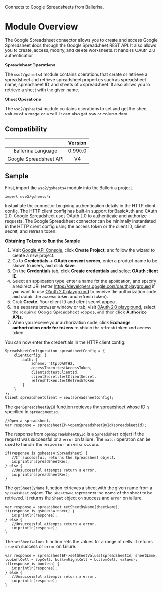 Connects to Google Spreadsheets from Ballerina.

# Module Overview

The Google Spreadsheet connector allows you to create and access Google Spreadsheet docs through the Google Spreadsheet REST API. It also allows you to create, access, modify, and delete worksheets. It handles OAuth 2.0 authentication.

**Spreadsheet Operations**

The `wso2/gsheets4` module contains operations that create or retrieve a spreadsheet and retrieve spreadsheet properties such as spreadsheet name, spreadsheet ID, and sheets of a spreadsheet. It also allows you to retrieve a sheet with the given name.

**Sheet Operations**

The `wso2/gsheets4` module contains operations to set and get the sheet values of a range or a cell. It can also get row or column data.

## Compatibility

|                             |       Version               |
|:---------------------------:|:---------------------------:|
| Ballerina Language          | 0.990.0                     |
| Google Spreadsheet API      | V4                          |

## Sample

First, import the `wso2/gsheets4` module into the Ballerina project.

```ballerina
import wso2/gsheets4;
```

Instantiate the connector by giving authentication details in the HTTP client config. The HTTP client config has built-in support for BasicAuth and OAuth 2.0. Google Spreadsheet uses OAuth 2.0 to authenticate and authorize requests. The Google Spreadsheet connector can be minimally instantiated in the HTTP client config using the access token or the client ID, client secret, and refresh token.

**Obtaining Tokens to Run the Sample**

1. Visit [Google API Console](https://console.developers.google.com), click **Create Project**, and follow the wizard to create a new project.
2. Go to **Credentials -> OAuth consent screen**, enter a product name to be shown to users, and click **Save**.
3. On the **Credentials** tab, click **Create credentials** and select **OAuth client ID**. 
4. Select an application type, enter a name for the application, and specify a redirect URI (enter https://developers.google.com/oauthplayground if you want to use 
[OAuth 2.0 playground](https://developers.google.com/oauthplayground) to receive the authorization code and obtain the 
access token and refresh token). 
5. Click **Create**. Your client ID and client secret appear. 
6. In a separate browser window or tab, visit [OAuth 2.0 playground](https://developers.google.com/oauthplayground), select the required Google Spreadsheet scopes, and then click **Authorize APIs**.
7. When you receive your authorization code, click **Exchange authorization code for tokens** to obtain the refresh token and access token. 

You can now enter the credentials in the HTTP client config:
```ballerina
SpreadsheetConfiguration spreadsheetConfig = {
    clientConfig: {
        auth: {
            scheme: http:OAUTH2,
            accessToken:testAccessToken,
            clientId:testClientId,
            clientSecret:testClientSecret,
            refreshToken:testRefreshToken
        }
    }
};
Client spreadsheetClient = new(spreadsheetConfig);
```

The `openSpreadsheetById` function retrieves the spreadsheet whose ID is specified in `spreadsheetId`.
```ballerina
//Open a spreadsheet.
var response = spreadsheetEP->openSpreadsheetById(spreadsheetId);
```

The response from `openSpreadsheetById` is a `Spreadsheet` object if the request was successful or a `error` on failure. The `match` operation can be used to handle the response if an error occurs.
```ballerina
if(response is gsheets4:Spreadsheet) {
   //If successful, returns the Spreadsheet object.
   io:println(spreadsheetRes);
} else {
   //Unsuccessful attempts return a error.
   io:println(spreadsheetRes);
}
```

The `getSheetByName` function retrieves a sheet with the given name from a `Spreadsheet` object. The `sheetName` represents the name of the sheet to be retrieved. It returns the `Sheet` object on success and `error` on failure.
```ballerina
var response = spreadsheet.getSheetByName(sheetName);
if(response is gsheets4:Sheet) {
   io:println(response);
} else {
   //Unsuccessful attempts return a error.
   io:println(response);
}
```

The `setSheetValues` function sets the values for a range of cells. It returns `true` on success or `error` on failure.
```ballerina
var response = spreadsheetEP->setSheetValues(spreadsheetId, sheetName, topLeftCell = topCell, bottomRightCell = bottomCell, values);
if(response is boolean) {
   io:println(response);
} else {
   //Unsuccessful attempts return a error.
   io:println(response);
}
```
